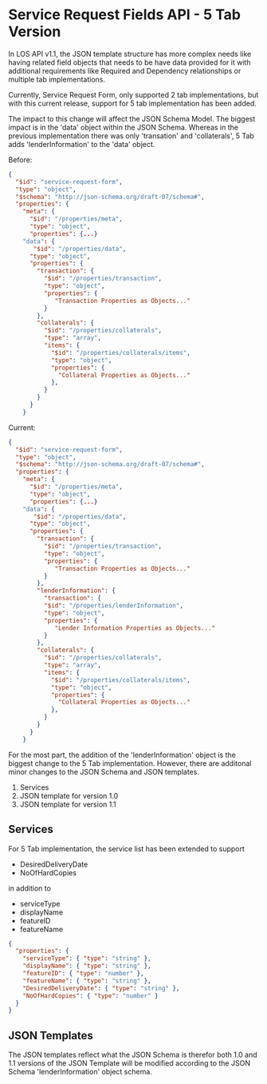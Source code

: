 # Service Request Fields API - 5 Tab Version

In LOS API v1.1, the JSON template structure has more complex needs like having related field objects that needs to be have data provided for it with additional requirements like Required and Dependency relationships or multiple tab implementations.

Currently, Service Request Form, only supported 2 tab implementations, but with this current release, support for 5 tab implementation has been added.

The impact to this change will affect the JSON Schema Model. The biggest impact is in the 'data' object within the JSON Schema. Whereas in the previous implementation there was only 'transation' and 'collaterals', 5 Tab adds 'lenderInformation' to the 'data' object.

Before:

```json
{
  "$id": "service-request-form",
  "type": "object",
  "$schema": "http://json-schema.org/draft-07/schema#",
  "properties": {
    "meta": {
      "$id": "/properties/meta",
      "type": "object",
      "properties": {...}
    "data": {
       "$id": "/properties/data",
      "type": "object",
      "properties": {
        "transaction": {
          "$id": "/properties/transaction",
          "type": "object",
          "properties": {
             "Transaction Properties as Objects..."
          }
        },
        "collaterals": {
          "$id": "/properties/collaterals",
          "type": "array",
          "items": {
            "$id": "/properties/collaterals/items",
            "type": "object",
            "properties": {
              "Collateral Properties as Objects..."
            },
          }
        }
      }
    }
```

Current:

```json
{
  "$id": "service-request-form",
  "type": "object",
  "$schema": "http://json-schema.org/draft-07/schema#",
  "properties": {
    "meta": {
      "$id": "/properties/meta",
      "type": "object",
      "properties": {...}
    "data": {
       "$id": "/properties/data",
      "type": "object",
      "properties": {
        "transaction": {
          "$id": "/properties/transaction",
          "type": "object",
          "properties": {
             "Transaction Properties as Objects..."
          }
        },
        "lenderInformation": {
          "transaction": {
          "$id": "/properties/lenderInformation",
          "type": "object",
          "properties": {
             "Lender Information Properties as Objects..."
          }
        },
        "collaterals": {
          "$id": "/properties/collaterals",
          "type": "array",
          "items": {
            "$id": "/properties/collaterals/items",
            "type": "object",
            "properties": {
              "Collateral Properties as Objects..."
            },
          }
        }
      }
    }
```

For the most part, the addition of the 'lenderInformation' object is the biggest change to the 5 Tab implementation. However, there are additonal minor changes to the JSON Schema and JSON templates.

  1. Services
  2. JSON template for version 1.0
  3. JSON template for version 1.1

## Services

For 5 Tab implementation, the service list has been extended to support

  - DesiredDeliveryDate
  - NoOfHardCopies

in addition to

  - serviceType
  - displayName
  - featureID
  - featureName

```json
{
  "properties": {
    "serviceType": { "type": "string" },
    "displayName": { "type": "string" },
    "featureID": { "type": "number" },
    "featureName": { "type": "string" },
    "DesiredDeliveryDate": { "type": "string" },
    "NoOfHardCopies": { "type": "number" }
  }
}
```

## JSON Templates

The JSON templates reflect what the JSON Schema is therefor both 1.0 and 1.1 versions of the JSON Template will be modified according to the JSON Schema 'lenderInformation' object schema.
